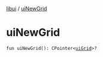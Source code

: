 [libui](index.md) / [uiNewGrid](./ui-new-grid.md)

# uiNewGrid

`fun uiNewGrid(): CPointer<`[`uiGrid`](ui-grid.md)`>?`